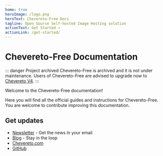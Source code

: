 ```yaml
---
home: true
heroImage: /logo.png
heroText: Chevereto-Free Docs
tagline: Open Source Self-hosted Image Hosting solution
actionText: Get Started →
actionLink: /get-started/
---
```


# Chevereto-Free Documentation

::: danger Project archived
Chevereto-Free is archived and it is not under maintenance. Users of Chevereto-Free are advised to upgrade now to [Chevereto V4](https://v4-docs.chevereto.com).
:::

Welcome to the Chevereto-Free documentation!

Here you will find all the official guides and instructions for Chevereto-Free. You are welcome to contribute improving this documentation.

## Get updates

* [Newsletter](https://newsletter.chevereto.com/subscription?f=PmL892XuTdfErVq763PCycJQrgHu89RPRifGX6GXWko9jbzN892DN892XkwATqNm2slYVMHJyPXHV763yXE9jZoh0ZhJySXQ) - Get the news in your email
* [Blog](https://blog.chevereto.com) - Stay in the loop
* [Chevereto.com](https://chevereto.com)
* [GitHub](https://github.com/chevereto)
